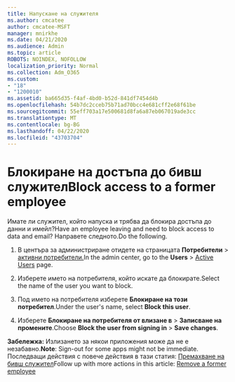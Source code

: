 ```yaml
---
title: Напускане на служителя
ms.author: cmcatee
author: cmcatee-MSFT
manager: mnirkhe
ms.date: 04/21/2020
ms.audience: Admin
ms.topic: article
ROBOTS: NOINDEX, NOFOLLOW
localization_priority: Normal
ms.collection: Adm_O365
ms.custom:
- "18"
- "1200010"
ms.assetid: ba665d35-f4af-4bd0-b52d-841df7454d4b
ms.openlocfilehash: 54b7dc2cceb75b71ad70bcc4e681cff2e68f61be
ms.sourcegitcommit: 55eff703a17e500681d8fa6a87eb067019ade3cc
ms.translationtype: MT
ms.contentlocale: bg-BG
ms.lasthandoff: 04/22/2020
ms.locfileid: "43703704"
---
```

# <a name="block-access-to-a-former-employee"></a><span data-ttu-id="ec7f1-102">Блокиране на достъпа до бивш служител</span><span class="sxs-lookup"><span data-stu-id="ec7f1-102">Block access to a former employee</span></span>

<span data-ttu-id="ec7f1-103">Имате ли служител, който напуска и трябва да блокира достъпа до данни и имейл?</span><span class="sxs-lookup"><span data-stu-id="ec7f1-103">Have an employee leaving and need to block access to data and email?</span></span> <span data-ttu-id="ec7f1-104">Направете следното.</span><span class="sxs-lookup"><span data-stu-id="ec7f1-104">Do the following.</span></span>
  
1. <span data-ttu-id="ec7f1-105">В центъра за администриране отидете на страницата **Потребители** \> [активни потребители.](https://go.microsoft.com/fwlink/p/?linkid=834822)</span><span class="sxs-lookup"><span data-stu-id="ec7f1-105">In the admin center, go to the **Users** \> [Active Users](https://go.microsoft.com/fwlink/p/?linkid=834822) page.</span></span>

2. <span data-ttu-id="ec7f1-106">Изберете името на потребителя, който искате да блокирате.</span><span class="sxs-lookup"><span data-stu-id="ec7f1-106">Select the name of the user you want to block.</span></span>

3. <span data-ttu-id="ec7f1-107">Под името на потребителя изберете **Блокиране на този потребител**.</span><span class="sxs-lookup"><span data-stu-id="ec7f1-107">Under the user's name, select **Block this user**.</span></span>

4. <span data-ttu-id="ec7f1-108">Изберете **Блокиране на потребителя от влизане в** \> **Записване на промените**.</span><span class="sxs-lookup"><span data-stu-id="ec7f1-108">Choose **Block the user from signing in** \> **Save changes**.</span></span>

<span data-ttu-id="ec7f1-109">**Забележка:** Излизането за някои приложения може да не е незабавно.</span><span class="sxs-lookup"><span data-stu-id="ec7f1-109">**Note**: Sign-out for some apps might not be immediate.</span></span> <span data-ttu-id="ec7f1-110">Последващи действия с повече действия в тази статия: [Премахване на бивш служител](https://docs.microsoft.com/office365/admin/add-users/remove-former-employee)</span><span class="sxs-lookup"><span data-stu-id="ec7f1-110">Follow up with more actions in this article: [Remove a former employee](https://docs.microsoft.com/office365/admin/add-users/remove-former-employee)</span></span>